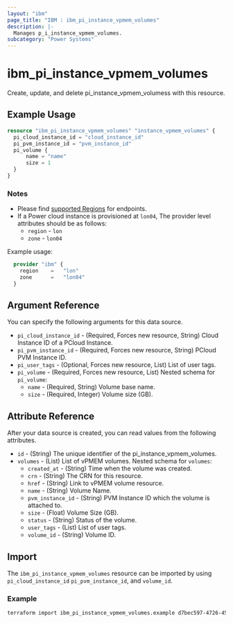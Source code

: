 ```yaml
---
layout: "ibm"
page_title: "IBM : ibm_pi_instance_vpmem_volumes"
description: |-
  Manages p_i_instance_vpmem_volumes.
subcategory: "Power Systems"
---
```


# ibm_pi_instance_vpmem_volumes

Create, update, and delete pi_instance_vpmem_volumess with this resource.

## Example Usage

```terraform
resource "ibm_pi_instance_vpmem_volumes" "instance_vpmem_volumes" {
  pi_cloud_instance_id = "cloud_instance_id"
  pi_pvm_instance_id = "pvm_instance_id"
  pi_volume {
      name = "name"
      size = 1
  }
}
```

### Notes

- Please find [supported Regions](https://cloud.ibm.com/apidocs/power-cloud#endpoint) for endpoints.
- If a Power cloud instance is provisioned at `lon04`, The provider level attributes should be as follows:
  - `region` - `lon`
  - `zone` - `lon04`
  
Example usage:

  ```terraform
    provider "ibm" {
      region    =   "lon"
      zone      =   "lon04"
    }
  ```

## Argument Reference

You can specify the following arguments for this data source.

- `pi_cloud_instance_id` - (Required, Forces new resource, String) Cloud Instance ID of a PCloud Instance.
- `pi_pvm_instance_id` - (Required, Forces new resource, String) PCloud PVM Instance ID.
- `pi_user_tags` - (Optional, Forces new resource, List) List of user tags.
- `pi_volume` - (Required, Forces new resource, List)
   Nested schema for `pi_volume`:
  - `name` - (Required, String) Volume base name.
  - `size` - (Required, Integer) Volume size (GB).

## Attribute Reference

After your data source is created, you can read values from the following attributes.

- `id` - (String) The unique identifier of the pi_instance_vpmem_volumes.
- `volumes` - (List) List of vPMEM volumes.
   Nested schema for `volumes`:
  - `created_at` - (String) Time when the volume was created.
  - `crn` - (String) The CRN for this resource.
  - `href` - (String) Link to vPMEM volume resource.
  - `name` - (String) Volume Name.
  - `pvm_instance_id` - (String) PVM Instance ID which the volume is attached to.
  - `size` - (Float) Volume Size (GB).
  - `status` - (String) Status of the volume.
  - `user_tags` - (List) List of user tags.
  - `volume_id` - (String) Volume ID.

## Import

The `ibm_pi_instance_vpmem_volumes` resource can be imported by using `pi_cloud_instance_id` `pi_pvm_instance_id`, and `volume_id`.

### Example

```bash
terraform import ibm_pi_instance_vpmem_volumes.example d7bec597-4726-451f-8a63-e62e6f19c32c/cea6651a-bc0a-4438-9f8a-a0770bbf3ebb/cea6651a-4726-451f-8a63--e62e6f19c32c
```
